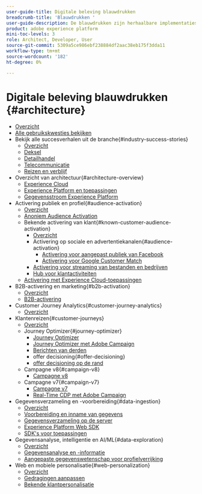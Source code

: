```yaml
---
user-guide-title: Digitale beleving blauwdrukken
breadcrumb-title: 'Blauwdrukken '
user-guide-description: De blauwdrukken zijn herhaalbare implementaties om gevestigde bedrijfsproblemen aan te pakken en architectuurdiagrammen, technische overwegingen, en relevante documentatiekoppelingen te bevatten.
product: adobe experience platform
mini-toc-levels: 3
role: Architect, Developer, User
source-git-commit: 5309a5ce986ebf238884df2aac38eb175f3dda11
workflow-type: tm+mt
source-wordcount: '182'
ht-degree: 0%

---
```



# Digitale beleving blauwdrukken {#architecture}

+ [Overzicht](/help/blueprints/overview.md)
+ [Alle gebruikskwesties bekijken](/help/blueprints/use-cases.md)
+ Bekijk alle succesverhalen uit de branche{#industry-success-stories}
   + [Overzicht](/help/blueprints/industry-success-stories/overview.md)
   + [Deksel](/help/blueprints/industry-success-stories/apparel.md)
   + [Detailhandel](/help/blueprints/industry-success-stories/retail.md)
   + [Telecommunicatie](/help/blueprints/industry-success-stories/telecommunications.md)
   + [Reizen en verblijf](/help/blueprints/industry-success-stories/travel-hospitality.md)
+ Overzicht van architectuur{#architecture-overview}
   + [Experience Cloud](/help/blueprints/experience-platform/experience-cloud.md)
   + [Experience Platform en toepassingen](/help/blueprints/experience-platform/platform-applications.md)
   + [Gegevensstroom Experience Platform](/help/blueprints/experience-platform/platform-data-flow.md)
+ Activering publiek en profiel{#audience-activation}
   + [Overzicht](/help/blueprints/audience-activation/overview.md)
   + [Anoniem Audience Activation](/help/blueprints/audience-activation/anonymous.md)
   + Bekende activering van klant{#known-customer-audience-activation}
      + [Overzicht](/help/blueprints/audience-activation/known.md)
      + Activering op sociale en advertentiekanalen{#audience-activation}
         + [Activering voor aangepast publiek van Facebook](/help/blueprints/audience-activation/destinations/facebook.md)
         + [Activering voor Google Customer Match](/help/blueprints/audience-activation/destinations/gcm.md)
      + [Activering voor streaming van bestanden en bedrijven](/help/blueprints/audience-activation/enterprise-destinations.md)
      + [Hub voor klantactiviteiten](/help/blueprints/audience-activation/customer-activity.md)
   + [Activering met Experience Cloud-toepassingen](/help/blueprints/audience-activation/platform-and-applications.md)
+ B2B-activering en marketing{#b2b-activation}
   + [Overzicht](/help/blueprints/b2b/overview.md)
   + [B2B-activering](/help/blueprints/b2b/b2bactivation.md)
+ Customer Journey Analytics{#customer-journey-analytics}
   + [Overzicht](/help/blueprints/customer-journey-analytics/overview.md)
+ Klantenreizen{#customer-journeys}
   + [Overzicht](/help/blueprints/customer-journeys/overview.md)
   + Journey Optimizer{#journey-optimizer}
      + [Journey Optimizer](/help/blueprints/customer-journeys/journey-optimizer.md)
      + [Journey Optimizer met Adobe Campaign](/help/blueprints/customer-journeys/ajo-and-campaign.md)
      + [Berichten van derden](/help/blueprints/customer-journeys/3rd-party-messaging.md)
      + offer decisioning{#offer-decisioning}
      + [offer decisioning op de rand](/help/blueprints/customer-journeys/offer_decisioning/offers-edge.md)
   + Campagne v8{#campaign-v8}
      + [Campagne v8](/help/blueprints/customer-journeys/campaign-v8.md)
   + Campagne v7{#campaign-v7}
      + [Campagne v7](/help/blueprints/customer-journeys/campaign-v7.md)
      + [Real-Time CDP met Adobe Campaign](/help/blueprints/customer-journeys/rtcdp-and-campaign.md)
+ Gegevensverzameling en -voorbereiding{#data-ingestion}
   + [Overzicht](/help/blueprints/data-ingestion/overview.md)
   + [Voorbereiding en inname van gegevens](/help/blueprints/data-ingestion/ingestion.md)
   + [Gegevensverzameling op de server](/help/blueprints/data-ingestion/server-side-collection.md)
   + [Experience Platform Web SDK](/help/blueprints/data-ingestion/websdk.md)
   + [SDK&#39;s voor toepassingen](/help/blueprints/data-ingestion/appsdk.md)
+ Gegevensanalyse, intelligentie en AI/ML{#data-exploration}
   + [Overzicht](/help/blueprints/data-insights/overview.md)
   + [Gegevensanalyse en -informatie](/help/blueprints/data-insights/analysis.md)
   + [Aangepaste gegevenswetenschap voor profielverrijking](/help/blueprints/data-insights/data-science.md)
+ Web en mobiele personalisatie{#web-personalization}
   + [Overzicht](/help/blueprints/web-personalization/overview.md)
   + [Gedragingen aanpassen](/help/blueprints/web-personalization/behavioral.md)
   + [Bekende klantpersonalisatie](/help/blueprints/web-personalization/known-personalization.md)
